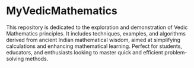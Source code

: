# MyVedicMathematics
This repository is dedicated to the exploration and demonstration of Vedic Mathematics principles. It includes techniques, examples, and algorithms derived from ancient Indian mathematical wisdom, aimed at simplifying calculations and enhancing mathematical learning. Perfect for students, educators, and enthusiasts looking to master quick and efficient problem-solving methods.
